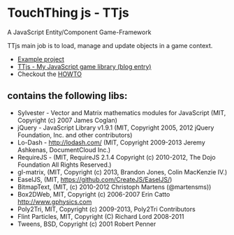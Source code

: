 # TouchThing js - TTjs

A JavaScript Entity/Component Game-Framework

TTjs main job is to load, manage and update objects in a game context. 

  - [Example project](https://github.com/CSchnackenberg/ttjsexample1)
  - [TTjs - My JavaScript game library (blog entry)](https://www.cschnack.de/blog/2018/ttjs1/)
  - Checkout the [HOWTO](HOWTO.md)


## contains the following libs: 

* Sylvester - Vector and Matrix mathematics modules for JavaScript (MIT, Copyright (c) 2007 James Coglan)
* jQuery - JavaScript Library v1.9.1 (MIT, Copyright 2005, 2012 jQuery Foundation, Inc. and other contributors)
* Lo-Dash - http://lodash.com/ (MIT, Copyright 2009-2013 Jeremy Ashkenas, DocumentCloud Inc.)
* RequireJS - (MIT, RequireJS 2.1.4 Copyright (c) 2010-2012, The Dojo Foundation All Rights Reserved.)
* gl-matrix, (MIT, Copyright (c) 2013, Brandon Jones, Colin MacKenzie IV.)
* EaselJS, (MIT, https://github.com/CreateJS/EaselJS/)
* BitmapText, (MIT, (c) 2010-2012 Christoph Martens (@martensms))
* Box2DWeb, MIT, Copyright (c) 2006-2007 Erin Catto http://www.gphysics.com
* Poly2Tri, MIT, Copyright (c) 2009-2013, Poly2Tri Contributors
* Flint Particles, MIT, Copyright (C) Richard Lord 2008-2011
* Tweens, BSD, Copyright (c) 2001 Robert Penner